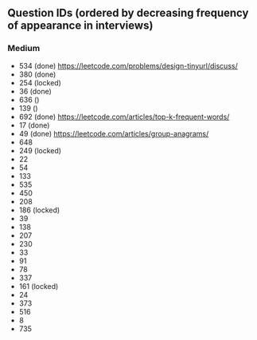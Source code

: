 ## Question IDs (ordered by decreasing frequency of appearance in interviews)

### Medium
- 534 (done) https://leetcode.com/problems/design-tinyurl/discuss/
- 380 (done)
- 254 (locked)
- 36 (done)
- 636 ()
- 139 ()
- 692 (done) https://leetcode.com/articles/top-k-frequent-words/
- 17 (done)
- 49 (done) https://leetcode.com/articles/group-anagrams/
- 648
- 249 (locked)
- 22
- 54
- 133
- 535
- 450
- 208
- 186 (locked)
- 39
- 138
- 207
- 230
- 33
- 91
- 78
- 337
- 161 (locked)
- 24
- 373
- 516
- 8
- 735
